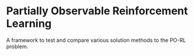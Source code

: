 # Partially Observable Reinforcement Learning

A framework to test and compare various solution methods to the PO-RL problem.
